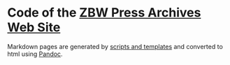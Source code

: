 # Code of the [ZBW Press Archives Web Site](https://pm20.zbw.eu)

Markdown pages are generated by [scripts and templates](https://github.com/zbw/pm20_bin) and converted to html using [Pandoc](https://pandoc.org/).
